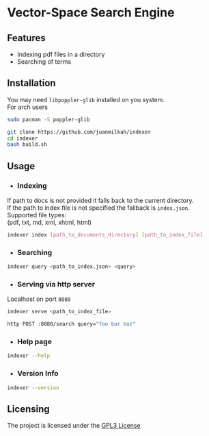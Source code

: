 # Vector-Space Search Engine

## Features
- Indexing pdf files in a directory  
- Searching of terms

## Installation

You may need `libpoppler-glib` installed on you system.  
For arch users  

```bash
sudo pacman -S poppler-glib
```

```bash
git clone https://github.com/juanmilkah/indexer 
cd indexer 
bash build.sh
```

## Usage

- ### Indexing 
If path to docs is not provided it falls back to the current directory.  
If the path to index file is not specified the fallback is `index.json`.  
Supported file types:  
(pdf, txt, md, xml, xhtml, html)

```bash
indexer index [path_to_documents_directory] [path_to_index_file]
```


- ### Searching
```bash
indexer query <path_to_index.json> <query>
```

- ### Serving via http server
Localhost on port `8080`
```bash
indexer serve <path_to_index_file>
```

```bash
http POST :8080/search query="foo bar baz"
```

- ### Help page
```bash
indexer --help
```

- ### Version Info
```bash
indexer --version
```

## Licensing
The project is licensed under the [GPL3 License](LICENSE)
